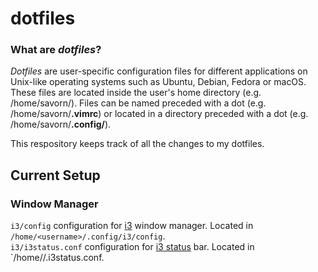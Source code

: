 # dotfiles
### What are *dotfiles*?
*Dotfiles* are user-specific configuration files for different applications on Unix-like operating systems such as Ubuntu, Debian, Fedora or macOS.
These files are located inside the user's home directory (e.g. /home/savorn/).
Files can be named preceded with a dot (e.g. /home/savorn/**.vimrc**) or located in a directory preceded with a dot (e.g. /home/savorn/**.config/**).

This respository keeps track of all the changes to my dotfiles.

## Current Setup

### Window Manager
`i3/config` configuration for [i3](https://i3wm.org/docs/userguide.html) window manager. Located in `/home/<username>/.config/i3/config`.  
`i3/i3status.conf` configuration for [i3 status](https://i3wm.org/i3status/manpage.html) bar. Located in `/home/<username>/.i3status.conf.  

